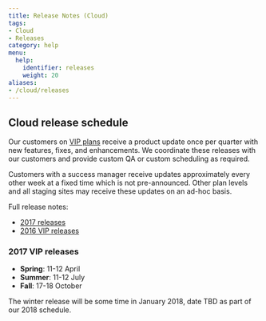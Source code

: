 ```yaml
---
title: Release Notes (Cloud)
tags:
- Cloud
- Releases
category: help
menu:
  help:
    identifier: releases
    weight: 20
aliases:
- /cloud/releases
---
```


## Cloud release schedule

Our customers on [VIP plans](https://vanillaforums.com/plans) receive a product update once per quarter with new features, fixes, and enhancements. We coordinate these releases with our customers and provide custom QA or custom scheduling as required.

Customers with a success manager receive updates approximately every other week at a fixed time which is not pre-announced. Other plan levels and all staging sites may receive these updates on an ad-hoc basis.

Full release notes:

* [2017 releases](/cloud/releases/2017)
* [2016 VIP releases](/cloud/releases/2016)

### 2017 VIP releases

* **Spring**: 11-12 April
* **Summer**: 11-12 July
* **Fall**: 17-18 October

The winter release will be some time in January 2018, date TBD as part of our 2018 schedule.